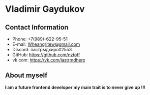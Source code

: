 # Vladimir Gaydukov

## Contact Information
* Phone: +7(989)-622-95-51
* E-mail: Wheangritew@gmail.com
* Discord: ластрмдхиро#2553
* GitHub: https://github.com/nztoff
* vk.com: https://vk.com/lastrmdhero

## About myself
**I am a future frontend developer my main trait is to never give up !!!**